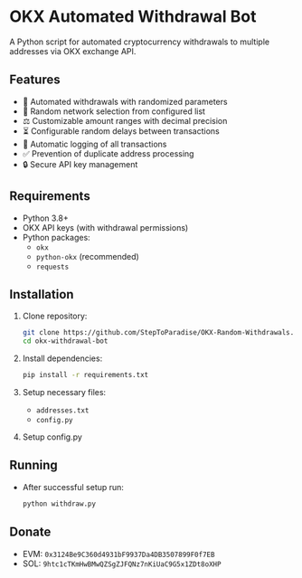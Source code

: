 # OKX Automated Withdrawal Bot

A Python script for automated cryptocurrency withdrawals to multiple addresses via OKX exchange API.

## Features

- 🚀 Automated withdrawals with randomized parameters
- 🔀 Random network selection from configured list
- ⚖️ Customizable amount ranges with decimal precision
- ⏳ Configurable random delays between transactions
- 📝 Automatic logging of all transactions
- ✅ Prevention of duplicate address processing
- 🔒 Secure API key management

## Requirements

- Python 3.8+
- OKX API keys (with withdrawal permissions)
- Python packages:
  - `okx`
  - `python-okx` (recommended)
  - `requests`

## Installation

1. Clone repository:
    ```bash
    git clone https://github.com/StepToParadise/OKX-Random-Withdrawals.git
    cd okx-withdrawal-bot

2. Install dependencies:
    ```bash
    pip install -r requirements.txt

3. Setup necessary files:
    - `addresses.txt`
    - `config.py`

4. Setup config.py

## Running

- After successful setup run:
    ```bash
    python withdraw.py

## Donate

- EVM: `0x3124Be9C360d4931bF9937Da4DB3507899F0f7EB`
- SOL: `9htc1cTKmHwBMwQZSgZJFQNz7nKiUaC9G5x1ZDt8oXHP`
